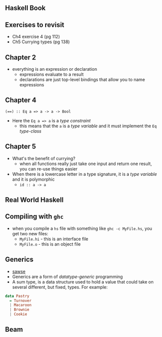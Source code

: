 Haskell Book
------------

## Exercises to revisit
* Ch4 exercise 4 (pg 112)
* Ch5 Currying types (pg 138)

## Chapter 2
* everything is an expression or declaration
  - expressions evaluate to a result
  - declarations are just top-level bindings that allow you to name expressions

## Chapter 4
`(==) :: Eq a => a -> a -> Bool`
* Here the `Eq a => a` is a *type constraint*
  - this means that the `a` is a *type variable* and it must implement the `Eq`
    *type-class*

## Chapter 5
* What's the benefit of currying?
  - when all functions really just take one input and return one result, you can
    re-use things easier
* When there is a lowercase letter in a type signature, it is a *type variable*
  and it is polymorphic
  - `id :: a -> a`

Real World Haskell
-----------------------
## Compiling with `ghc`
* when you compile a `hs` file with something like `ghc -c MyFile.hs`, you get
  two new files:
    - `MyFile.hi` - this is an interface file
    - `MyFile.o` - this is an object file

Generics
------------
* [sawse](http://www.stephendiehl.com/posts/generics.html)
* Generics are a form of *datatype-generic* programming
* A sum type, is a data structure used to hold a value that could take on several different, but fixed, types. For example:

```haskell
data Pastry
  = Turnover
  | Macaroon
  | Brownie
  | Cookie
```

Beam
----------
